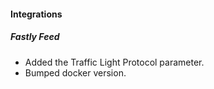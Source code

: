 
#### Integrations
##### Fastly Feed
- Added the Traffic Light Protocol parameter.
- Bumped docker version.
